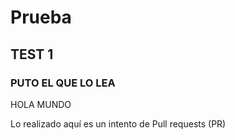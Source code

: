 # Prueba
 
## TEST 1
### PUTO EL QUE LO LEA
HOLA MUNDO 

Lo realizado aquí es un intento de Pull requests (PR)
